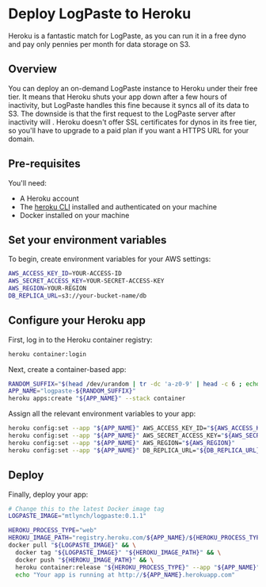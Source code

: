 # Deploy LogPaste to Heroku

Heroku is a fantastic match for LogPaste, as you can run it in a free dyno and pay only pennies per month for data storage on S3.

## Overview

You can deploy an on-demand LogPaste instance to Heroku under their free tier. It means that Heroku shuts your app down after a few hours of inactivity, but LogPaste handles this fine because it syncs all of its data to S3. The downside is that the first request to the LogPaste server after inactivity will . Heroku doesn't offer SSL certificates for dynos in its free tier, so you'll have to upgrade to a paid plan if you want a HTTPS URL for your domain.

## Pre-requisites

You'll need:

* A Heroku account
* The [heroku CLI](https://devcenter.heroku.com/articles/heroku-cli) installed and authenticated on your machine
* Docker installed on your machine


## Set your environment variables

To begin, create environment variables for your AWS settings:

```bash
AWS_ACCESS_KEY_ID=YOUR-ACCESS-ID
AWS_SECRET_ACCESS_KEY=YOUR-SECRET-ACCESS-KEY
AWS_REGION=YOUR-REGION
DB_REPLICA_URL=s3://your-bucket-name/db
```

## Configure your Heroku app

First, log in to the Heroku container registry:

```bash
heroku container:login
```

Next, create a container-based app:

```bash
RANDOM_SUFFIX="$(head /dev/urandom | tr -dc 'a-z0-9' | head -c 6 ; echo '')"
APP_NAME="logpaste-${RANDOM_SUFFIX}"
heroku apps:create "${APP_NAME}" --stack container
```

Assign all the relevant environment variables to your app:

```bash
heroku config:set --app "${APP_NAME}" AWS_ACCESS_KEY_ID="${AWS_ACCESS_KEY_ID}"
heroku config:set --app "${APP_NAME}" AWS_SECRET_ACCESS_KEY="${AWS_SECRET_ACCESS_KEY}"
heroku config:set --app "${APP_NAME}" AWS_REGION="${AWS_REGION}"
heroku config:set --app "${APP_NAME}" DB_REPLICA_URL="${DB_REPLICA_URL}"
```

## Deploy

Finally, deploy your app:

```bash
# Change this to the latest Docker image tag
LOGPASTE_IMAGE="mtlynch/logpaste:0.1.1"

HEROKU_PROCESS_TYPE="web"
HEROKU_IMAGE_PATH="registry.heroku.com/${APP_NAME}/${HEROKU_PROCESS_TYPE}"
docker pull "${LOGPASTE_IMAGE}" && \
  docker tag "${LOGPASTE_IMAGE}" "${HEROKU_IMAGE_PATH}" && \
  docker push "${HEROKU_IMAGE_PATH}" && \
  heroku container:release "${HEROKU_PROCESS_TYPE}" --app "${APP_NAME}" && \
  echo "Your app is running at http://${APP_NAME}.herokuapp.com"
```
